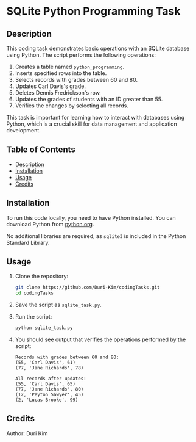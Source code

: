 # SQLite Python Programming Task

## Description
This coding task demonstrates basic operations with an SQLite database using Python. The script performs the following operations:
1. Creates a table named `python_programming`.
2. Inserts specified rows into the table.
3. Selects records with grades between 60 and 80.
4. Updates Carl Davis's grade.
5. Deletes Dennis Fredrickson's row.
6. Updates the grades of students with an ID greater than 55.
7. Verifies the changes by selecting all records.

This task is important for learning how to interact with databases using Python, which is a crucial skill for data management and application development.

## Table of Contents
- [Description](#description)
- [Installation](#installation)
- [Usage](#usage)
- [Credits](#credits)

## Installation
To run this code locally, you need to have Python installed. You can download Python from [python.org](https://www.python.org/downloads/).

No additional libraries are required, as `sqlite3` is included in the Python Standard Library.

## Usage
1. Clone the repository:
    ```bash
    git clone https://github.com/Duri-Kim/codingTasks.git
    cd codingTasks
    ```

2. Save the script as `sqlite_task.py`.

3. Run the script:
    ```bash
    python sqlite_task.py
    ```

4. You should see output that verifies the operations performed by the script:
    ```plaintext
    Records with grades between 60 and 80:
    (55, 'Carl Davis', 61)
    (77, 'Jane Richards', 78)

    All records after updates:
    (55, 'Carl Davis', 65)
    (77, 'Jane Richards', 80)
    (12, 'Peyton Sawyer', 45)
    (2, 'Lucas Brooke', 99)
    ```

## Credits
Author: Duri Kim

